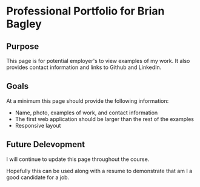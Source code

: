 # Professional Portfolio for Brian Bagley

## Purpose
This page is for potential employer's to view examples of my work. It also provides contact information and links to Github and LinkedIn.

## Goals
At a minimum this page should provide the following information:

- Name, photo, examples of work, and contact information
- The first web application should be larger than the rest of the examples
- Responsive layout

## Future Delevopment
I will continue to update this page throughout the course. 

Hopefully this can be used along with a resume to demonstrate that am I a good candidate for a job.